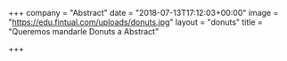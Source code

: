+++
company = "Abstract"
date = "2018-07-13T17:12:03+00:00"
image = "https://edu.fintual.com/uploads/donuts.jpg"
layout = "donuts"
title = "Queremos mandarle Donuts a Abstract"

+++
